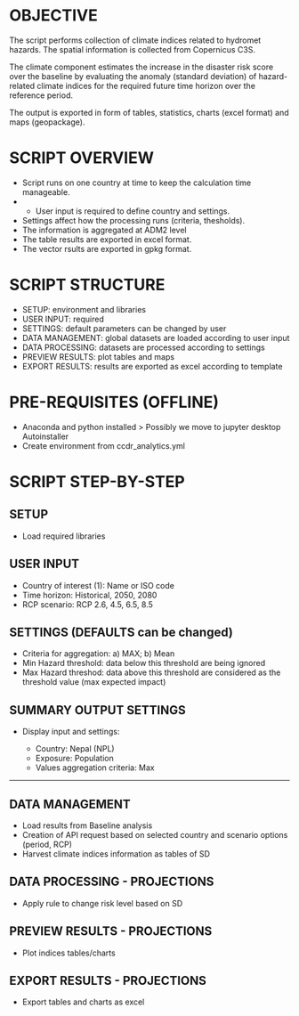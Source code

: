 # OBJECTIVE

The script performs collection of climate indices related to hydromet hazards.
The spatial information is collected from Copernicus C3S.

The climate component estimates the increase in the disaster risk score over the baseline by evaluating the anomaly (standard deviation) of hazard-related climate indices for the required future time horizon over the reference period.

The output is exported in form of tables, statistics, charts (excel format) and maps (geopackage).


# SCRIPT OVERVIEW

- Script runs on one country at time to keep the calculation time manageable.
- - User input is required to define country and settings.
- Settings affect how the processing runs (criteria, thesholds).
- The information is aggregated at ADM2 level
- The table results are exported in excel format.
- The vector rsults are exported in gpkg format.


# SCRIPT STRUCTURE

- SETUP: environment and libraries
- USER INPUT: required
- SETTINGS: default parameters can be changed by user
- DATA MANAGEMENT: global datasets are loaded according to user input
- DATA PROCESSING: datasets are processed according to settings
- PREVIEW RESULTS: plot tables and maps
- EXPORT RESULTS: results are exported as excel according to template

# PRE-REQUISITES (OFFLINE)

- Anaconda and python installed > Possibly we move to jupyter desktop Autoinstaller
- Create environment from ccdr_analytics.yml

# SCRIPT STEP-BY-STEP

## SETUP

- Load required libraries

## USER INPUT

- Country of interest (1): Name or ISO code 
- Time horizon: Historical, 2050, 2080 
- RCP scenario: RCP 2.6, 4.5, 6.5, 8.5 

## SETTINGS (DEFAULTS can be changed)

- Criteria for aggregation: a) MAX; b) Mean
- Min Hazard threshold: data below this threshold are being ignored
- Max Hazard threshod: data above this threshold are considered as the threshold value (max expected impact)

## SUMMARY OUTPUT SETTINGS

- Display input and settings:

	- Country: Nepal (NPL)
	- Exposure: Population
	- Values aggregation criteria: Max


------------------------------------------


## DATA MANAGEMENT

- Load results from Baseline analysis
- Creation of API request based on selected country and scenario options (period, RCP)
- Harvest climate indices information as tables of SD

## DATA PROCESSING - PROJECTIONS

- Apply rule to change risk level based on SD

## PREVIEW RESULTS - PROJECTIONS

- Plot indices tables/charts

## EXPORT RESULTS - PROJECTIONS

- Export tables and charts as excel
